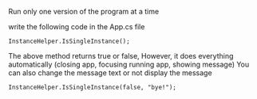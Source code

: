 Run only one version of the program at a time

write the following code in the App.cs file
```
InstanceHelper.IsSingleInstance();
```
The above method returns true or false, However, it does everything automatically (closing app, focusing running app, showing message)
You can also change the message text or not display the message
```
InstanceHelper.IsSingleInstance(false, "bye!");
```